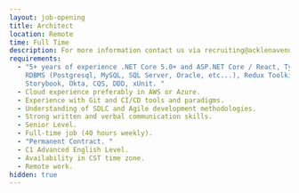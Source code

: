 ```yaml
---
layout: job-opening
title: Architect
location: Remote
time: Full Time
description: For more information contact us via recruiting@acklenavenue.com
requirements:
  - "5+ years of experience .NET Core 5.0+ and ASP.NET Core / React, TypeScript,
    RDBMS (Postgresql, MySQL, SQL Server, Oracle, etc...), Redux Toolkit,
    Storybook, Okta, CQS, DDD, xUnit. "
  - Cloud experience preferably in AWS or Azure.
  - Experience with Git and CI/CD tools and paradigms.
  - Understanding of SDLC and Agile development methodologies.
  - Strong written and verbal communication skills.
  - Senior Level.
  - Full-time job (40 hours weekly).
  - "Permanent Contract. "
  - C1 Advanced English Level.
  - Availability in CST time zone.
  - Remote work.
hidden: true
---
```

